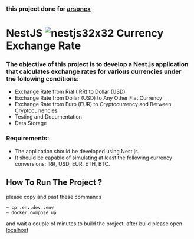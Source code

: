 ### this project done for [arsonex](arsonex.com)

# NestJS ![nestjs32x32](https://github.com/imanhpr/nest-assignment/assets/56130647/facef099-7c17-4d9c-ae36-84265b05e31a) Currency Exchange Rate

### The objective of this project is to develop a Nest.js application that calculates exchange rates for various currencies under the following conditions:

-   Exchange Rate from Rial (IRR) to Dollar (USD)
-   Exchange Rate from Dollar (USD) to Any Other Fiat Currency
-   Exchange Rate from Euro (EUR) to Cryptocurrency and Between Cryptocurrencies
-   Testing and Documentation
-   Data Storage

### Requirements:

-   The application should be developed using Nest.js.
-   It should be capable of simulating at least the following currency conversions: IRR, USD, EUR, ETH, BTC.

## How To Run The Project ?

please copy and past these commands

```
~ cp .env.dev .env
~ docker compose up
```

and wait a couple of minutes to build the project. after build please open [localhost](localhost:300/docs)
